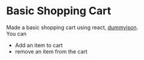 # Basic Shopping Cart
Made a basic shopping cart using react, [dummyjson](dummyjson.com). </br>
You can 
- Add an item to cart
- remove an item from the cart
